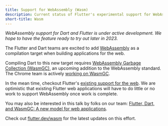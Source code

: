```yaml
---
title: Support for WebAssembly (Wasm)
description: Current status of Flutter's experimental support for WebAssembly (Wasm).
short-title: Wasm
---
```


_WebAssembly support for Dart and Flutter is under active development. We hope
to have the feature ready to try out later in 2023._

The Flutter and Dart teams are excited to add
[WebAssembly](https://webassembly.org/) as a compilation target when building
applications for the web.

Compiling Dart to this new target requires
[WebAssembly Garbage Collection (WasmGC)](https://github.com/WebAssembly/gc/tree/main/proposals/gc),
an upcoming addition to the WebAssembly standard. The Chrome team is actively
[working on WasmGC](https://chromestatus.com/feature/6062715726462976).

In the mean time, checkout Flutter's
[existing support for the web](https://flutter.dev/multi-platform/web). We are
optimistic that existing Flutter web applications will have to do little or no
work to support WebAssembly once work is complete.

You may also be interested in this talk by folks on our team:
[Flutter, Dart, and WasmGC: A new model for web applications](https://wasmio.tech/sessions/flutter-dart-and-wasm-gc-a-new-model-for-web-applications/).

Check out [flutter.dev/wasm]({{site.main-url}}/wasm) for the latest updates
on this effort.

